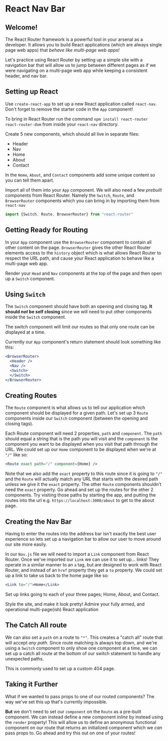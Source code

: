 # React Nav Bar

## Welcome!

The React Router framework is a powerful tool in your arsenal as a developer. It allows you to build React applications (which are always single page web apps) that *behave like multi-page web apps!*

Let's practice using React Router by setting up a simple site with a navigation bar that will allow us to jump between different pages as if we were navigating  on a multi-page web app while keeping a consistent header, and nav bar.

## Setting up React

Use `create-react-app` to set up a new React application called `react-nav`. Don't forget to remove the starter code in the `App` component!

To bring in React Router run the command `npm install react-router react-router-dom` from inside your `react-nav` directory.

Create 5 new components, which should all live in separate files:

- Header
- Nav
- Home
- About
- Contact

In the `Home`, `About`, and `Contact` components add some unique content so you can tell them apart.

Import all of them into your `App` component. We will also need a few *prebuilt* components from React Router. Namely the `Switch`, `Route`, and `BrowserRouter` components which you can bring in by importing them from `react-nav`

```jsx
import {Switch, Route, BrowserRouter} from "react-router"
```

## Getting Ready for Routing

In your `App` component use the `BrowserRouter` component to contain all other content on the page. `BrowserRouter` gives the other React Router elements access to the `history` object which is what allows React Router to respect the URL path, and cause your React application to behave like a multi-page web app.

Render your `Head` and `Nav` components at the top of the page and then open up a `Switch` component.

## Using `Switch`

The `Switch` component should have both an opening and closing tag. **It should *not* be self closing** since we will need to put other components inside the `Switch` component.

The switch component will limit our routes so that only one route can be displayed at a time.

Currently our `App` component's return statement should look something like this:

```jsx
<BrowserRouter>
  <Header />
  <Nav />
  <Switch>
  </Switch>
</BrowserRouter>
```

## Creating Routes

The `Route` component is what allows us to tell our application which component should be displayed for a given path. Let's set up 3 `Route` components inside our `Switch` component (between the opening and closing tags).


Each Route component will need 2 properties, `path` and `component`. The `path` should equal a string that is the path you will visit and the `component` is the component you want to be displayed when you visit that path through the URL. We could set up our `Home` component to be displayed when we're at `"/"` like so:

```jsx
<Route exact path="/" component={Home} />
```

Note that we also add the `exact` property to this route since it is going to `"/"` and the `Route` will actually match any URL that starts with the desired path unless we give it the `exact` property. The other `Route` components shouldn't need the `exact` property. Go ahead and set up the routes for the other 2 components. Try visiting those paths by starting the app, and putting the routes into the url e.g. `https://localhost:3000/about` to get to the about page.

## Creating the Nav Bar

Having to enter the routes into the address bar isn't exactly the best user experience so lets set up a navigation bar to allow our user to move around our site more easily.

In our `Nav.js` file we will need to import a `Link` component from React Router. Once we've imported our `Link` we can use it to set up... links! They operate in a similar manner to an `a` tag, but are designed to work with React Router, and instead of an `href` property they get a `to` property. We could set up a link to take us back to the home page like so:

```jsx
<Link to="/">Home</Link>
```

Set up links going to each of your three pages; Home, About, and Contact.

Style the site, and make it look pretty! Admire your fully armed, and operational multi-page(ish) React application

## The Catch All route

We can also set a `path` on a route to `"*"`. This creates a "catch all" route that will accept *any path*. Since route matching is always top down, and we're using a `Switch` component to only show one component at a time, we can set up a catch all route at the bottom of our switch statement to handle any unexpected paths.

This is commonly used to set up a custom 404 page.

## Taking it Further

What if we wanted to pass props to one of our routed components? The way we've set this up that's currently impossible.

**But** we don't need to set our `component` on the `Route` as a pre-built component. We can instead define a new component *inline* by instead using the `render` property! This will allow us to define an anonymous functional component on our route that returns an initialized component which we *can* pass props to. Go ahead and try this out on one of your routes!
